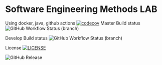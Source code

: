 # Software Engineering Methods LAB

Using docker, java, github actions
[![codecov](https://codecov.io/gh/blade-iii/sem/graph/badge.svg?token=HT8U808VBC)](https://codecov.io/gh/blade-iii/sem)
Master Build status ![GitHub Workflow Status (branch)](https://img.shields.io/github/actions/workflow/status/Blade-iii/sem/.github/workflows/main.yml?branch=master)

Develop Build status ![GitHub Workflow Status (branch)](https://img.shields.io/github/actions/workflow/status/Blade-iii/sem/.github/workflows/main.yml?branch=develop)

License [![LICENSE](https://img.shields.io/github/license/Blade-iii/sem.svg?style=flat-square)](https://github.com/Blade-iii/sem/blob/master/LICENSE)

![GitHub Release](https://img.shields.io/github/v/release/blade-iii/sem?include_prereleases&sort=date)





